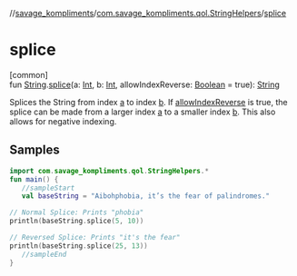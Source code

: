 //[savage_kompliments](../../index.md)/[com.savage_kompliments.qol.StringHelpers](index.md)/[splice](splice.md)

# splice

[common]\
fun [String](https://kotlinlang.org/api/latest/jvm/stdlib/kotlin/-string/index.html).[splice](splice.md)(a: [Int](https://kotlinlang.org/api/latest/jvm/stdlib/kotlin/-int/index.html), b: [Int](https://kotlinlang.org/api/latest/jvm/stdlib/kotlin/-int/index.html), allowIndexReverse: [Boolean](https://kotlinlang.org/api/latest/jvm/stdlib/kotlin/-boolean/index.html) = true): [String](https://kotlinlang.org/api/latest/jvm/stdlib/kotlin/-string/index.html)

Splices the String from index [a](splice.md) to index [b](splice.md). If [allowIndexReverse](splice.md) is true, the splice can be made from a larger index [a](splice.md) to a smaller index [b](splice.md). This also allows for negative indexing.

## Samples

```kotlin
import com.savage_kompliments.qol.StringHelpers.*
fun main() { 
   //sampleStart 
   val baseString = "Aibohphobia, it’s the fear of palindromes."

// Normal Splice: Prints "phobia"
println(baseString.splice(5, 10))

// Reversed Splice: Prints "it's the fear"
println(baseString.splice(25, 13)) 
   //sampleEnd
}
```
